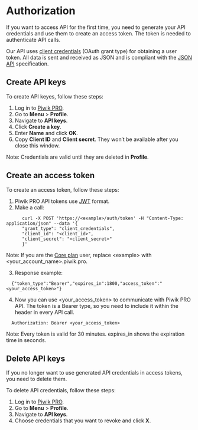 Authorization
=============

If you want to access API for the first time, you need to generate your API credentials and use them to create an access token. The token is needed to authenticate API calls.

Our API uses [client credentials](https://www.oauth.com/oauth2-servers/access-tokens/client-credentials/) (OAuth grant type) for obtaining a user token. All data is sent and received as JSON and is compliant with the [JSON API](http://jsonapi.org/) specification.

## Create API keys

To create API keyes, follow these steps:

1. Log in to [Piwik PRO](https://piwik.pro/login/).
2. Go to **Menu** &gt; **Profile**.
3. Navigate to **API keys**.
4. Click **Create a key**.
5. Enter **Name** and click **OK**.
6. Copy **Client ID** and **Client secret**. They won’t be available after you close this window.

Note: Credentials are valid until they are deleted in **Profile**.

## Create an access token

To create an access token, follow these steps:

1. Piwik PRO API tokens use [JWT](https://jwt.io/) format.
2. Make a call:
  ```shell
        curl -X POST 'https://<example>/auth/token' -H "Content-Type: application/json" --data '{
        "grant_type": "client_credentials",
        "client_id": "<client_id>",
        "client_secret": "<client_secret>"
        }'
  ```
  Note: If you are the [Core plan](https://piwik.pro/core-plan/) user, replace &lt;example&gt; with &lt;your_account_name&gt;.piwik.pro.

3. Response example:
  ```
    {"token_type":"Bearer","expires_in":1800,"access_token":"<your_access_token>"}
  ```
4. Now you can use &lt;your_access_token&gt; to communicate with Piwik PRO API. The token is a Bearer type, so you need to include it within the header in every API call.  
  ```
    Authorization: Bearer <your_access_token>
  ```
  Note: Every token is valid for 30 minutes. expires_in shows the expiration time in seconds.

## Delete API keys

If you no longer want to use generated API credentials in access tokens, you need to delete them.

To delete API credentials, follow these steps:

1. Log in to [Piwik PRO](https://piwik.pro/login/).
2. Go to **Menu** &gt; **Profile**.
3. Navigate to **API keys**.
4. Choose credentials that you want to revoke and click **X**.
